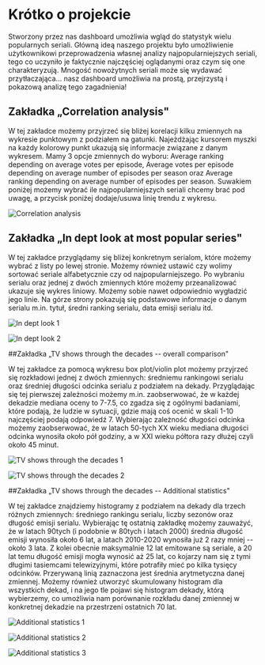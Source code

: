 # Krótko o projekcie

Stworzony przez nas dashboard umożliwia wgląd do statystyk wielu popularnych seriali. Główną ideą naszego projektu było umożliwienie użytkownikowi przeprowadzenia własnej analizy najpopularniejszych seriali, tego co uczyniło je faktycznie najczęściej oglądanymi oraz czym się one charakteryzują. Mnogość nowożytnych seriali może się wydawać przytłaczająca... nasz dashboard umożliwia na prostą, przejrzystą i pokazową analizę tego zagadnienia!

## Zakładka „Correlation analysis"

W tej zakładce możemy przyjrzeć się bliżej korelacji kilku zmiennych na wykresie punktowym z podziałem na gatunki. Najeżdżając kursorem myszki na każdy kolorowy punkt ukazują się informacje związane z danym wykresem. Mamy 3 opcje zmiennych do wyboru: Average ranking depending on average votes per episode, Average votes per episode depending on average number of episodes per season oraz Average ranking depending on average number of episodes per season. Suwakiem poniżej możemy wybrać ile najpopularniejszych seriali chcemy brać pod uwagę, a przycisk poniżej dodaje/usuwa linię trendu z wykresu.

![Correlation analysis](p1.png)

## Zakładka „In dept look at most popular series"

W tej zakładce przyglądamy się bliżej konkretnym serialom, które możemy wybrać z listy po lewej stronie. Możemy również ustawić czy wolimy sortować seriale alfabetycznie czy od najpopularniejszego. Po wybraniu serialu oraz jednej z dwóch zmiennych które możemy przeanalizować ukazuje się wykres liniowy. Możemy sobie nawet odpowiednio wygładzić jego linie. Na górze strony pokazują się podstawowe informacje o danym serialu m.in. tytuł, średni ranking serialu, data emisji serialu itd.

![In dept look 1](p2.png)

![In dept look 2](p3.png)

##Zakładka „TV shows through the decades -- overall comparison"

W tej zakładce za pomocą wykresu box plot/violin plot możemy przyjrzeć się rozkładowi jednej z dwóch zmiennych: średniemu rankingowi serialu oraz średniej długości odcinka serialu z podziałem na dekady. Przyglądając się tej pierwszej zależności możemy m.in. zaobserwować, że w każdej dekadzie mediana oceny to 7-7.5, co zgadza się z ogólnymi badaniami, które podają, że ludzie w sytuacji, gdzie mają coś ocenić w skali 1-10 najczęściej podają odpowiedź 7. Wybierając zależność długości odcinka możemy zaobserwować, że w latach 50-tych XX wieku mediana długości odcinka wynosiła około pół godziny, a w XXI wieku półtora razy dłużej czyli około 45 minut.

![TV shows through the decades 1](p4.png)

![TV shows through the decades 2](p5.png)

##Zakładka „TV shows through the decades -- Additional statistics"

W tej zakładce znajdziemy histogramy z podziałem na dekady dla trzech różnych zmiennych: średniego rankingu serialu, liczby sezonów oraz długość emisji serialu. Wybierając tę ostatnią zakładkę możemy zauważyć, że w latach 90tych (i podobnie w 80tych i latach 2000) średnia długość emisji wynosiła około 6 lat, a latach 2010-2020 wynosiła już 2 razy mniej -- około 3 lata. Z kolei obecnie maksymalnie 12 lat emitowane są seriale, a 20 lat temu długość emisji mogła wynosić aż 25 lat, co kojarzy nam się z tymi długimi tasiemcami telewizyjnymi, które potrafiły mieć po kilka tysięcy odcinków. Przerywaną linią zaznaczona jest średnia arytmetyczna danej zmiennej. Możemy również utworzyć skumulowany histogram dla wszystkich dekad, i na jego tle pojawi się histogram dekady, którą wybierzemy, co umożliwia nam porównanie rozkładu danej zmiennej w konkretnej dekadzie na przestrzeni ostatnich 70 lat.

![Additional statistics 1](p6.png)

![Additional statistics 2](p7.png)

![Additional statistics 3](p8.png)
